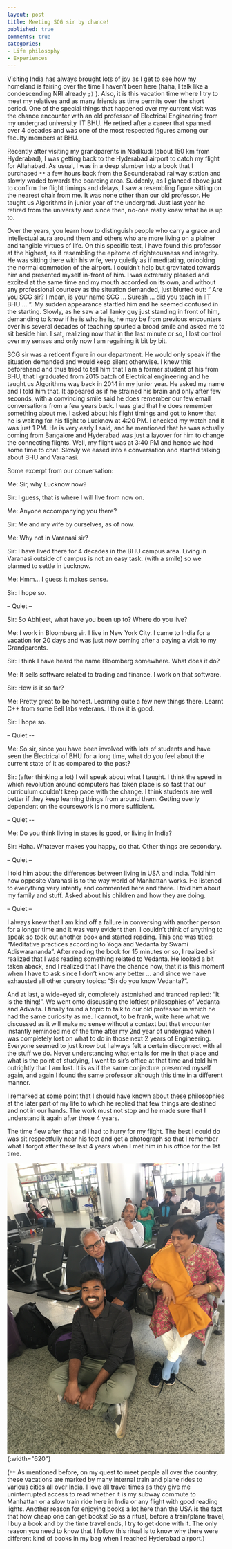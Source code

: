 ```yaml
---
layout: post
title: Meeting SCG sir by chance!
published: true
comments: true
categories: 
- Life philosophy
- Experiences
---
```

Visiting India has always brought lots of joy as I get to see how my homeland is fairing over the time I haven’t been here (haha, I talk like a condescending NRI already `;)` ). Also, it is this vacation time where I try to meet my relatives and as many friends as time permits over the short period. One of the special things that happened over my current visit was the chance encounter with an old professor of Electrical Engineering from my undergrad university IIT BHU. He retired after a career that spanned over 4 decades and was one of the most respected figures among our faculty members at BHU.

Recently after visiting my grandparents in Nadikudi (about 150 km from Hyderabad),  I was getting back to the Hyderabad airport to catch my flight for Allahabad. As usual, I was in a deep slumber into a book that I purchased ```**``` a few hours back from the Secunderabad railway station and slowly waded towards the boarding area. Suddenly, as I glanced above just to confirm the flight timings and delays,  I saw a resembling figure sitting on the nearest chair from me. It was none other than our old professor.  He taught us Algorithms in junior year of the undergrad. Just last year he retired from the university and since then, no-one really knew what he is up to. 

Over the years, you learn how to distinguish people who carry a grace and intellectual aura around them and others who are more living on a plainer and tangible virtues of life. On this specific test, I have found this professor at the highest, as if resembling the epitome of righteousness and integrity. He was sitting there with his wife, very quietly as if meditating, onlooking the normal commotion of the airport. I couldn’t help but gravitated towards him and presented myself in-front of him. I was extremely pleased and excited at the same time and my mouth accorded on its own, and without any professional courtesy as the situation demanded, just blurted out: “ Are you SCG sir? I mean, is your name SCG … Suresh … did you teach in IIT BHU … “. My sudden appearance startled him and he seemed confused in the starting. Slowly, as he saw a tall lanky guy just standing in front of him, demanding to know if he is who he is, he may be from previous encounters over his several decades of teaching spurted a broad smile and asked me to sit beside him. I sat, realizing now that in the last minute or so, I lost control over my senses and only now I am regaining it bit by bit. 

SCG sir was a reticent figure in our department. He would only speak if the situation demanded and would keep silent otherwise. I knew this beforehand and thus tried to tell him that I am a former student of his from BHU, that I graduated from 2015 batch of Electrical engineering and he taught us Algorithms way back in 2014 in my junior year. He asked my name and I told him that. It appeared as if he strained his brain and only after few seconds, with a convincing smile said he does remember our few email conversations from a few years back. I was glad that he does remember something about me. I asked about his flight timings and got to know that he is waiting for his flight to Lucknow at 4:20 PM. I checked my watch and it was just 1 PM. He is very early I said, and he mentioned that he was actually coming from Bangalore and Hyderabad was just a layover for him to change the connecting flights. Well, my flight was at 3:40 PM and hence we had some time to chat. Slowly we eased into a conversation and started talking about BHU and Varanasi. 

Some excerpt from our conversation:

Me: Sir, why Lucknow now?

Sir: I guess, that is where I will live from now on. 

Me: Anyone accompanying you there?

Sir: Me and my wife by ourselves, as of now.

Me: Why not in Varanasi sir?

Sir: I have lived there for 4 decades in the BHU campus area. Living in Varanasi outside of campus is not an easy task. (with a smile) so we planned to settle in Lucknow.

Me: Hmm… I guess it makes sense.

Sir: I hope so.

– Quiet –

Sir: So Abhijeet, what have you been up to? Where do you live?

Me: I work in Bloomberg sir. I live in New York City. I came to India for a vacation for 20 days and was just now coming after a paying a visit to my Grandparents.

Sir: I think I have heard the name Bloomberg somewhere. What does it do?

Me: It sells software related to trading and finance. I work on that software. 

Sir: How is it so far?

Me: Pretty great to be honest. Learning quite a few new things there. Learnt C++ from some Bell labs veterans. I think it is good.

Sir: I hope so.

– Quiet --

Me: So sir, since you have been involved with lots of students and have seen the Electrical of BHU for a long time, what do you feel about the current state of it as compared to the past?

Sir: (after thinking a lot) I will speak about what I taught. I think the speed in which revolution around computers has taken place is so fast that our curriculum couldn't keep pace with the change. I think students are well better if they keep learning things from around them. Getting overly dependent on the coursework is no more sufficient. 

– Quiet --

Me: Do you think living in states is good, or living in India?

Sir: Haha. Whatever makes you happy, do that. Other things are secondary. 

– Quiet –

I told him about the differences between living in USA and India. Told him how opposite Varanasi is to the way world of Manhattan works. He listened to everything very intently and commented here and there. I told him about my family and stuff. Asked about his children and how they are doing. 

– Quiet –

I always knew that I am kind off a failure in conversing with another person for a longer time and it was very evident then. I couldn’t think of anything to speak so took out another book and started reading. This one was titled: “Meditative practices according to Yoga and Vedanta by Swami Adiswarananda”. After reading the book for 15 minutes or so, I realized sir realized that I was reading something related to Vedanta. He looked a bit taken aback, and I realized that I have the chance now, that it is this moment when I have to ask since I don’t know any better … and since we have exhausted all other cursory topics: “Sir do you know Vedanta?”.

And at last, a wide-eyed sir, completely astonished and tranced replied: “It is the thing!”. We went onto discussing the loftiest philosophies of Vedanta and Advaita. I finally found a topic to talk to our old professor in which he had the same curiosity as me. I cannot, to be frank, write here what we discussed as it will make no sense without a context but that encounter instantly reminded me of the time after my 2nd year of undergrad when I was completely lost on what to do in those next 2 years of Engineering. Everyone seemed to just know but I always felt a certain disconnect with all the stuff we do. Never understanding what entails for me in that place and what is the point of studying, I went to sir’s office at that time and told him outrightly that I am lost. It is as if the same conjecture presented myself again, and again I found the same professor although this time in a different manner. 

I remarked at some point that I should have known about these philosophies at the later part of my life to which he replied that few things are destined and not in our hands. The work must not stop and he made sure that I understand it again after those 4 years.

The time flew after that and I had to hurry for my flight. The best I could do was sit respectfully near his feet and get a photograph so that I remember what I forgot after these last 4 years when I met him in his office for the 1st time.


![Image 1](/images/scg.jpg "Hyd airport"){:width="620"}


(```**``` As mentioned before, on my quest to meet people all over the country, these vacations are marked by many internal train and plane rides to various cities all over India. I love all travel times as they give me uninterrupted access to read whether it is my subway commute to Manhattan or a slow train ride here in India or any flight with good reading lights. Another reason for enjoying books a lot here than the USA is the fact that how cheap one can get books! So as a ritual, before a train/plane travel, I buy a book and by the time travel ends, I try to get done with it. The only reason you need to know that I follow this ritual is to know why there were different kind of books in my bag when I reached Hyderabad airport.)
